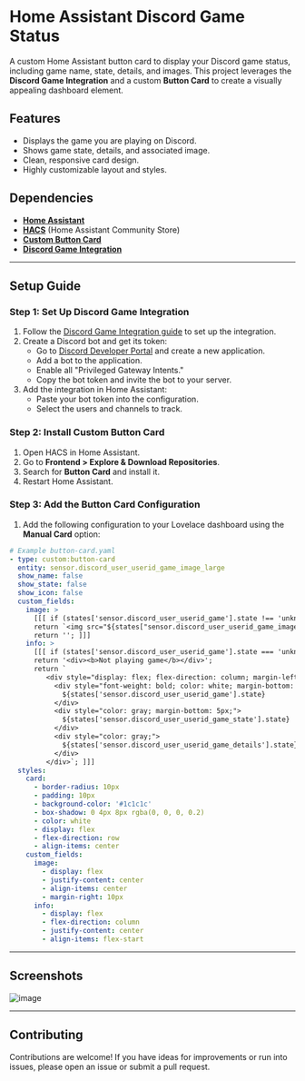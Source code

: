 # Home Assistant Discord Game Status

A custom Home Assistant button card to display your Discord game status, including game name, state, details, and images. This project leverages the **Discord Game Integration** and a custom **Button Card** to create a visually appealing dashboard element.

## Features
- Displays the game you are playing on Discord.
- Shows game state, details, and associated image.
- Clean, responsive card design.
- Highly customizable layout and styles.

## Dependencies
- **[Home Assistant](https://www.home-assistant.io/)**
- **[HACS](https://hacs.xyz/)** (Home Assistant Community Store)
- **[Custom Button Card](https://github.com/custom-cards/button-card)**
- **[Discord Game Integration](https://github.com/LordBoos/discord_game)**

---

## Setup Guide

### Step 1: Set Up Discord Game Integration
1. Follow the [Discord Game Integration guide](https://github.com/LordBoos/discord_game) to set up the integration.
2. Create a Discord bot and get its token:
   - Go to [Discord Developer Portal](https://discordapp.com/developers/applications/) and create a new application.
   - Add a bot to the application.
   - Enable all "Privileged Gateway Intents."
   - Copy the bot token and invite the bot to your server.
3. Add the integration in Home Assistant:
   - Paste your bot token into the configuration.
   - Select the users and channels to track.

### Step 2: Install Custom Button Card
1. Open HACS in Home Assistant.
2. Go to **Frontend > Explore & Download Repositories**.
3. Search for **Button Card** and install it.
4. Restart Home Assistant.

### Step 3: Add the Button Card Configuration
1. Add the following configuration to your Lovelace dashboard using the **Manual Card** option:

```yaml
# Example button-card.yaml
- type: custom:button-card
  entity: sensor.discord_user_userid_game_image_large
  show_name: false
  show_state: false
  show_icon: false
  custom_fields:
    image: >
      [[[ if (states['sensor.discord_user_userid_game'].state !== 'unknown') 
      return `<img src="${states["sensor.discord_user_userid_game_image_large"].attributes.entity_picture}" style="width: 75px; height: 75px; border-radius: 10%;">`; 
      return ''; ]]]
    info: >
      [[[ if (states['sensor.discord_user_userid_game'].state === 'unknown') 
      return '<div><b>Not playing game</b></div>'; 
      return `
         <div style="display: flex; flex-direction: column; margin-left: 10px;">
           <div style="font-weight: bold; color: white; margin-bottom: 5px;">
             ${states['sensor.discord_user_userid_game'].state}
           </div>
           <div style="color: gray; margin-bottom: 5px;">
             ${states['sensor.discord_user_userid_game_state'].state}
           </div>
           <div style="color: gray;">
             ${states['sensor.discord_user_userid_game_details'].state}
           </div>
         </div>`; ]]]
  styles:
    card:
      - border-radius: 10px
      - padding: 10px
      - background-color: '#1c1c1c'
      - box-shadow: 0 4px 8px rgba(0, 0, 0, 0.2)
      - color: white
      - display: flex
      - flex-direction: row
      - align-items: center
    custom_fields:
      image:
        - display: flex
        - justify-content: center
        - align-items: center
        - margin-right: 10px
      info:
        - display: flex
        - flex-direction: column
        - justify-content: center
        - align-items: flex-start
```

---

## Screenshots
![image](https://github.com/user-attachments/assets/5f4765d9-1ed8-4155-83db-0dcf347b371e)

---

## Contributing
Contributions are welcome! If you have ideas for improvements or run into issues, please open an issue or submit a pull request.


